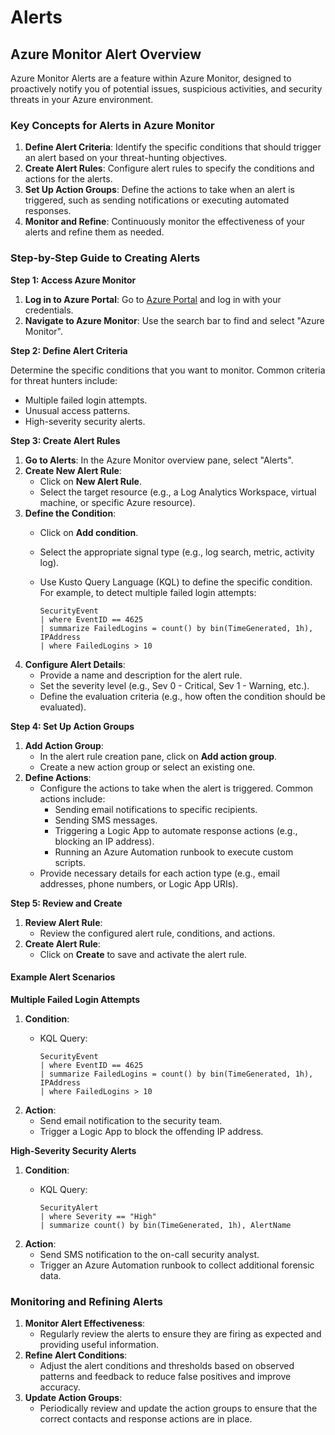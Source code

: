 # Alerts

## Azure Monitor Alert Overview

Azure Monitor Alerts are a feature within Azure Monitor, designed to proactively notify you of potential issues, suspicious activities, and security threats in your Azure environment.&#x20;

### Key Concepts for Alerts in Azure Monitor

1. **Define Alert Criteria**: Identify the specific conditions that should trigger an alert based on your threat-hunting objectives.
2. **Create Alert Rules**: Configure alert rules to specify the conditions and actions for the alerts.
3. **Set Up Action Groups**: Define the actions to take when an alert is triggered, such as sending notifications or executing automated responses.
4. **Monitor and Refine**: Continuously monitor the effectiveness of your alerts and refine them as needed.

### Step-by-Step Guide to Creating Alerts

**Step 1: Access Azure Monitor**

1. **Log in to Azure Portal**: Go to [Azure Portal](https://portal.azure.com) and log in with your credentials.
2. **Navigate to Azure Monitor**: Use the search bar to find and select "Azure Monitor".

**Step 2: Define Alert Criteria**

Determine the specific conditions that you want to monitor. Common criteria for threat hunters include:

* Multiple failed login attempts.
* Unusual access patterns.
* High-severity security alerts.

**Step 3: Create Alert Rules**

1. **Go to Alerts**: In the Azure Monitor overview pane, select "Alerts".
2. **Create New Alert Rule**:
   * Click on **New Alert Rule**.
   * Select the target resource (e.g., a Log Analytics Workspace, virtual machine, or specific Azure resource).
3. **Define the Condition**:
   * Click on **Add condition**.
   * Select the appropriate signal type (e.g., log search, metric, activity log).
   *   Use Kusto Query Language (KQL) to define the specific condition. For example, to detect multiple failed login attempts:

       ```kusto
       SecurityEvent
       | where EventID == 4625
       | summarize FailedLogins = count() by bin(TimeGenerated, 1h), IPAddress
       | where FailedLogins > 10
       ```
4. **Configure Alert Details**:
   * Provide a name and description for the alert rule.
   * Set the severity level (e.g., Sev 0 - Critical, Sev 1 - Warning, etc.).
   * Define the evaluation criteria (e.g., how often the condition should be evaluated).

**Step 4: Set Up Action Groups**

1. **Add Action Group**:
   * In the alert rule creation pane, click on **Add action group**.
   * Create a new action group or select an existing one.
2. **Define Actions**:
   * Configure the actions to take when the alert is triggered. Common actions include:
     * Sending email notifications to specific recipients.
     * Sending SMS messages.
     * Triggering a Logic App to automate response actions (e.g., blocking an IP address).
     * Running an Azure Automation runbook to execute custom scripts.
   * Provide necessary details for each action type (e.g., email addresses, phone numbers, or Logic App URIs).

**Step 5: Review and Create**

1. **Review Alert Rule**:
   * Review the configured alert rule, conditions, and actions.
2. **Create Alert Rule**:
   * Click on **Create** to save and activate the alert rule.

#### Example Alert Scenarios

**Multiple Failed Login Attempts**

1. **Condition**:
   *   KQL Query:

       ```kusto
       SecurityEvent
       | where EventID == 4625
       | summarize FailedLogins = count() by bin(TimeGenerated, 1h), IPAddress
       | where FailedLogins > 10
       ```
2. **Action**:
   * Send email notification to the security team.
   * Trigger a Logic App to block the offending IP address.

**High-Severity Security Alerts**

1. **Condition**:
   *   KQL Query:

       ```kusto
       SecurityAlert
       | where Severity == "High"
       | summarize count() by bin(TimeGenerated, 1h), AlertName
       ```
2. **Action**:
   * Send SMS notification to the on-call security analyst.
   * Trigger an Azure Automation runbook to collect additional forensic data.

### Monitoring and Refining Alerts

1. **Monitor Alert Effectiveness**:
   * Regularly review the alerts to ensure they are firing as expected and providing useful information.
2. **Refine Alert Conditions**:
   * Adjust the alert conditions and thresholds based on observed patterns and feedback to reduce false positives and improve accuracy.
3. **Update Action Groups**:
   * Periodically review and update the action groups to ensure that the correct contacts and response actions are in place.
